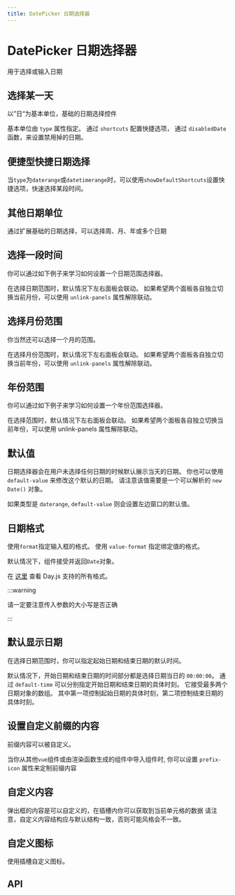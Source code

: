 ```yaml
---
title: DatePicker 日期选择器
---
```


# DatePicker 日期选择器

用于选择或输入日期

## 选择某一天

以”日“为基本单位，基础的日期选择控件

基本单位由 `type` 属性指定。 通过 `shortcuts` 配置快捷选项， 通过 `disabledDate` 函数，来设置禁用掉的日期。

<demo path="./enter-date" />

## 便捷型快捷日期选择

当`type`为`daterange`或`datetimerange`时，可以使用`showDefaultShortcuts`设置快捷选项，快速选择某段时间。

<demo path="./shortcutsPicker" />

## 其他日期单位

通过扩展基础的日期选择，可以选择周、月、年或多个日期

<demo path="./other-measurements" />

## 选择一段时间

你可以通过如下例子来学习如何设置一个日期范围选择器。

在选择日期范围时，默认情况下左右面板会联动。 如果希望两个面板各自独立切换当前月份，可以使用 `unlink-panels` 属性解除联动。

<demo path="./date-range" />


## 选择月份范围

你当然还可以选择一个月的范围。

在选择月份范围时，默认情况下左右面板会联动。 如果希望两个面板各自独立切换当前年份，可以使用 `unlink-panels` 属性解除联动。

<demo path="./month-range" />

## 年份范围

你可以通过如下例子来学习如何设置一个年份范围选择器。

在选择范围时，默认情况下左右面板会联动。 如果希望两个面板各自独立切换当前年份，可以使用 unlink-panels 属性解除联动。

<demo path="./year-range" />

## 默认值

日期选择器会在用户未选择任何日期的时候默认展示当天的日期。 你也可以使用 `default-value` 来修改这个默认的日期。 请注意该值需要是一个可以解析的 `new Date()` 对象。

如果类型是 `daterange`, `default-value` 则会设置左边窗口的默认值。

<demo path="./default-value" />

## 日期格式

使用`format`指定输入框的格式。 使用 `value-format` 指定绑定值的格式。

默认情况下，组件接受并返回`Date`对象。

在 [这里](https://day.js.org/docs/en/display/format#list-of-all-available-formats) 查看 Day.js 支持的所有格式。

:::warning

请一定要注意传入参数的大小写是否正确

:::

<demo path="./date-formats" />

## 默认显示日期

在选择日期范围时，你可以指定起始日期和结束日期的默认时间。

默认情况下，开始日期和结束日期的时间部分都是选择日期当日的 `00:00:00`。 通过 `default-time` 可以分别指定开始日期和结束日期的具体时刻。 它接受最多两个日期对象的数组。 其中第一项控制起始日期的具体时刻，第二项控制结束日期的具体时刻。

<demo path="./default-time" />

## 设置自定义前缀的内容

前缀内容可以被自定义。

当你从其他`vue`组件或由渲染函数生成的组件中导入组件时, 你可以设置 `prefix-icon` 属性来定制前缀内容

<demo path="./custom-prefix-icon" />

## 自定义内容

弹出框的内容是可以自定义的，在插槽内你可以获取到当前单元格的数据 请注意，自定义内容结构应与默认结构一致，否则可能风格会不一致。

<demo path="./custom-content" />

## 自定义图标

使用插槽自定义图标。

<demo path="./custom-icon" />

## API

<API src="./date_picker.json" lang="zh"></API>